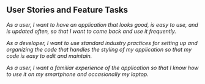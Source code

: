 ## User Stories and Feature Tasks

*As a user, I want to have an application that looks good, is easy to use, and is updated often, so that I want to come back and use it frequently.*


*As a developer, I want to use standard industry practices for setting up and organizing the code that handles the styling of my application so that my code is easy to edit and maintain.*


*As a user, I want a familiar experience of the application so that I know how to use it on my smartphone and occasionally my laptop.*
